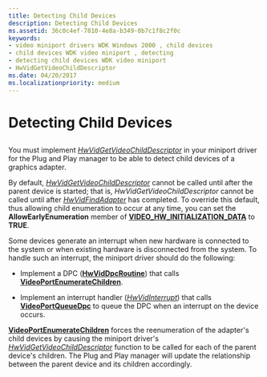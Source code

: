 ```yaml
---
title: Detecting Child Devices
description: Detecting Child Devices
ms.assetid: 36c0c4ef-7810-4e8a-b349-0b7c1f8c2f0c
keywords:
- video miniport drivers WDK Windows 2000 , child devices
- child devices WDK video miniport , detecting
- detecting child devices WDK video miniport
- HwVidGetVideoChildDescriptor
ms.date: 04/20/2017
ms.localizationpriority: medium
---
```


# Detecting Child Devices


## <span id="ddk_detecting_child_devices_gg"></span><span id="DDK_DETECTING_CHILD_DEVICES_GG"></span>


You must implement [*HwVidGetVideoChildDescriptor*](https://msdn.microsoft.com/library/windows/hardware/ff567341) in your miniport driver for the Plug and Play manager to be able to detect child devices of a graphics adapter.

By default, [*HwVidGetVideoChildDescriptor*](https://msdn.microsoft.com/library/windows/hardware/ff567341) cannot be called until after the parent device is started; that is, *HwVidGetVideoChildDescriptor* cannot be called until after [*HwVidFindAdapter*](https://msdn.microsoft.com/library/windows/hardware/ff567332) has completed. To override this default, thus allowing child enumeration to occur at any time, you can set the **AllowEarlyEnumeration** member of [**VIDEO\_HW\_INITIALIZATION\_DATA**](https://msdn.microsoft.com/library/windows/hardware/ff570505) to **TRUE**.

Some devices generate an interrupt when new hardware is connected to the system or when existing hardware is disconnected from the system. To handle such an interrupt, the miniport driver should do the following:

-   Implement a DPC ([**HwVidDpcRoutine**](https://msdn.microsoft.com/library/windows/hardware/ff567327)) that calls [**VideoPortEnumerateChildren**](https://msdn.microsoft.com/library/windows/hardware/ff570297).

-   Implement an interrupt handler ([*HwVidInterrupt*](https://msdn.microsoft.com/library/windows/hardware/ff567349)) that calls [**VideoPortQueueDpc**](https://msdn.microsoft.com/library/windows/hardware/ff570339) to queue the DPC when an interrupt on the device occurs.

[**VideoPortEnumerateChildren**](https://msdn.microsoft.com/library/windows/hardware/ff570297) forces the reenumeration of the adapter's child devices by causing the miniport driver's [*HwVidGetVideoChildDescriptor*](https://msdn.microsoft.com/library/windows/hardware/ff567341) function to be called for each of the parent device's children. The Plug and Play manager will update the relationship between the parent device and its children accordingly.

 

 





